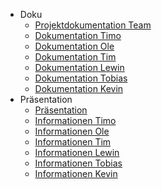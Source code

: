 * Doku
    * [Projektdokumentation Team](src/doku/team)
    * [Dokumentation Timo](src/doku/timo)
    * [Dokumentation Ole](src/doku/ole)
    * [Dokumentation Tim](src/doku/tim)
    * [Dokumentation Lewin](src/doku/lewin)
    * [Dokumentation Tobias](src/doku/tobias)
    * [Dokumentation Kevin](src/doku/kevin)
* Präsentation
    * [Präsentation](src/praesentation/praesentation.html)
    * [Informationen Timo](src/praesentation/informationen/timo.md)
    * [Informationen Ole](src/praesentation/informationen/ole)
    * [Informationen Tim](src/praesentation/informationen/tim)
    * [Informationen Lewin](src/praesentation/informationen/lewin)
    * [Informationen Tobias](src/praesentation/informationen/tobias)
    * [Informationen Kevin](src/praesentation/informationen/kevin)

